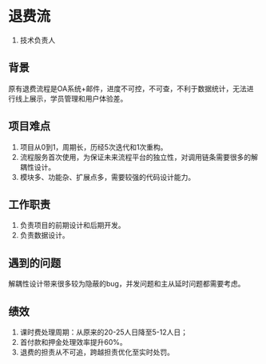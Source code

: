 # 退费流
1. 技术负责人

## 背景
原有退费流程是OA系统+邮件，进度不可控，不可查，不利于数据统计，无法进行线上展示，学员管理和用户体验差。

## 项目难点
1. 项目从0到1，周期长，历经5次迭代和1次重构。
2. 流程服务首次使用，为保证未来流程平台的独立性，对调用链条需要很多的解耦性设计。
3. 模块多、功能杂、扩展点多，需要较强的代码设计能力。

## 工作职责
1. 负责项目的前期设计和后期开发。
2. 负责数据设计。

## 遇到的问题
解耦性设计带来很多较为隐蔽的bug，并发问题和主从延时问题都需要考虑。

## 绩效
1. 课时费处理周期：从原来的20-25人日降至5-12人日；
2. 首付款和押金处理效率提升60%。
3. 退费的担责从不可追，跨越担责优化至实时处罚。



